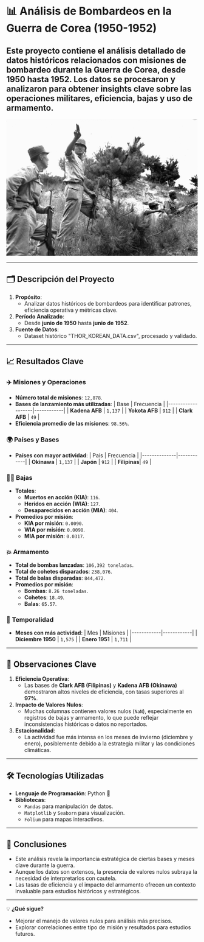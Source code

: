 # 📊 **Análisis de Bombardeos en la Guerra de Corea (1950-1952)**

Este proyecto contiene el análisis detallado de datos históricos relacionados con misiones de bombardeo durante la **Guerra de Corea**, desde 1950 hasta 1952. Los datos se procesaron y analizaron para obtener insights clave sobre las operaciones militares, eficiencia, bajas y uso de armamento.
---

<p align="center">
  <img src="./data/images/korean-war-500810027.jpg" alt="corea" width="600"> 
</p>

---

## 🗂️ **Descripción del Proyecto**

1. **Propósito**:
   - Analizar datos históricos de bombardeos para identificar patrones, eficiencia operativa y métricas clave.
2. **Período Analizado**:
   - Desde **junio de 1950** hasta **junio de 1952**.
3. **Fuente de Datos**:
   - Dataset histórico "THOR_KOREAN_DATA.csv", procesado y validado.

---

## 📈 **Resultados Clave**

### ✈️ **Misiones y Operaciones**
- **Número total de misiones**: `12,878`.
- **Bases de lanzamiento más utilizadas**:
  | Base              | Frecuencia |
  |-------------------|------------|
  | **Kadena AFB**    | `1,137`    |
  | **Yokota AFB**    | `912`      |
  | **Clark AFB**     | `49`       |
- **Eficiencia promedio de las misiones**: `98.56%`.

### 🌍 **Países y Bases**
- **Países con mayor actividad**:
  | País         | Frecuencia |
  |--------------|------------|
  | **Okinawa**  | `1,137`    |
  | **Japón**    | `912`      |
  | **Filipinas**| `49`       |

### 🧍‍♂️ **Bajas**
- **Totales**:
  - **Muertos en acción (KIA)**: `116`.
  - **Heridos en acción (WIA)**: `127`.
  - **Desaparecidos en acción (MIA)**: `404`.
- **Promedios por misión**:
  - **KIA por misión**: `0.0090`.
  - **WIA por misión**: `0.0098`.
  - **MIA por misión**: `0.0317`.

### 💥 **Armamento**
- **Total de bombas lanzadas**: `106,392 toneladas`.
- **Total de cohetes disparados**: `238,076`.
- **Total de balas disparadas**: `844,472`.
- **Promedios por misión**:
  - **Bombas**: `8.26 toneladas`.
  - **Cohetes**: `18.49`.
  - **Balas**: `65.57`.

### 📅 **Temporalidad**
- **Meses con más actividad**:
  | Mes        | Misiones   |
  |------------|------------|
  | **Diciembre 1950** | `1,575` |
  | **Enero 1951**     | `1,711` |

---

## 🧐 **Observaciones Clave**
1. **Eficiencia Operativa**:
   - Las bases de **Clark AFB (Filipinas)** y **Kadena AFB (Okinawa)** demostraron altos niveles de eficiencia, con tasas superiores al **97%**.
2. **Impacto de Valores Nulos**:
   - Muchas columnas contienen valores nulos (`NaN`), especialmente en registros de bajas y armamento, lo que puede reflejar inconsistencias históricas o datos no reportados.
3. **Estacionalidad**:
   - La actividad fue más intensa en los meses de invierno (diciembre y enero), posiblemente debido a la estrategia militar y las condiciones climáticas.

---

## 🛠️ **Tecnologías Utilizadas**
- **Lenguaje de Programación**: Python 🐍
- **Bibliotecas**:
  - `Pandas` para manipulación de datos.
  - `Matplotlib` y `Seaborn` para visualización.
  - `Folium` para mapas interactivos.

---

## 📌 **Conclusiones**
- Este análisis revela la importancia estratégica de ciertas bases y meses clave durante la guerra.
- Aunque los datos son extensos, la presencia de valores nulos subraya la necesidad de interpretarlos con cautela.
- Las tasas de eficiencia y el impacto del armamento ofrecen un contexto invaluable para estudios históricos y estratégicos.

---

💡 **¿Qué sigue?**
- Mejorar el manejo de valores nulos para análisis más precisos.
- Explorar correlaciones entre tipo de misión y resultados para estudios futuros.

